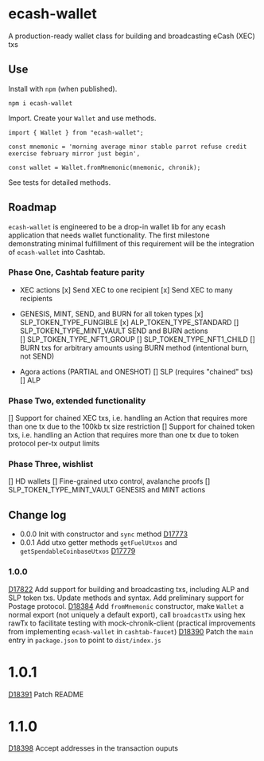 # ecash-wallet

A production-ready wallet class for building and broadcasting eCash (XEC) txs

## Use

Install with `npm` (when published).

`npm i ecash-wallet`

Import. Create your `Wallet` and use methods.

```
import { Wallet } from "ecash-wallet";

const mnemonic = 'morning average minor stable parrot refuse credit exercise february mirror just begin',

const wallet = Wallet.fromMnemonic(mnemonic, chronik);
```

See tests for detailed methods.

## Roadmap

`ecash-wallet` is engineered to be a drop-in wallet lib for any ecash application that needs wallet functionality. The first milestone demonstrating minimal fulfillment of this requirement will be the integration of `ecash-wallet` into Cashtab.

### Phase One, Cashtab feature parity

-   XEC actions
    [x] Send XEC to one recipient
    [x] Send XEC to many recipients

-   GENESIS, MINT, SEND, and BURN for all token types
    [x] SLP_TOKEN_TYPE_FUNGIBLE
    [x] ALP_TOKEN_TYPE_STANDARD
    [] SLP_TOKEN_TYPE_MINT_VAULT SEND and BURN actions  
    [] SLP_TOKEN_TYPE_NFT1_GROUP
    [] SLP_TOKEN_TYPE_NFT1_CHILD
    [] BURN txs for arbitrary amounts using BURN method (intentional burn, not SEND)
-   Agora actions (PARTIAL and ONESHOT)
    [] SLP (requires "chained" txs)
    [] ALP

### Phase Two, extended functionality

[] Support for chained XEC txs, i.e. handling an Action that requires more than one tx due to the 100kb tx size restriction
[] Support for chained token txs, i.e. handling an Action that requires more than one tx due to token protocol per-tx output limits

### Phase Three, wishlist

[] HD wallets
[] Fine-grained utxo control, avalanche proofs
[] SLP_TOKEN_TYPE_MINT_VAULT GENESIS and MINT actions

## Change log

-   0.0.0 Init with constructor and `sync` method [D17773](https://reviews.bitcoinabc.org/D17773)
-   0.0.1 Add utxo getter methods `getFuelUtxos` and `getSpendableCoinbaseUtxos` [D17779](https://reviews.bitcoinabc.org/D17779)

### 1.0.0

[D17822](https://reviews.bitcoinabc.org/D17822) Add support for building and broadcasting txs, including ALP and SLP token txs. Update methods and syntax. Add preliminary support for Postage protocol.
[D18384](https://reviews.bitcoinabc.org/D18384) Add `fromMnemonic` constructor, make `Wallet` a normal export (not uniquely a default export), call `broadcastTx` using hex rawTx to facilitate testing with mock-chronik-client (practical improvements from implementing `ecash-wallet` in `cashtab-faucet`)
[D18390](https://reviews.bitcoinabc.org/D18390) Patch the `main` entry in `package.json` to point to `dist/index.js`

# 1.0.1

[D18391](https://reviews.bitcoinabc.org/D18391) Patch README

# 1.1.0

[D18398](https://reviews.bitcoinabc.org/D18398) Accept addresses in the transaction ouputs
